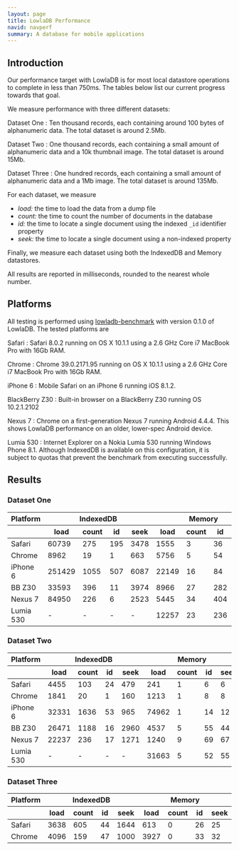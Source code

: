```yaml
---
layout: page
title: LowlaDB Performance
navid: navperf
summary: A database for mobile applications
---
```


<div id="Intro">

## Introduction ##
Our performance target with LowlaDB is for most local datastore operations to complete in less than 750ms. The tables below list our current progress towards that goal.

We measure performance with three different datasets:

Dataset One
: Ten thousand records, each containing around 100 bytes of alphanumeric data. The total dataset is around 2.5Mb.

Dataset Two
: One thousand records, each containing a small amount of alphanumeric data and a 10k thumbnail image. The total dataset is around 15Mb.

Dataset Three
: One hundred records, each containing a small amount of alphanumeric data and a 1Mb image. The total dataset is around 135Mb.

For each dataset, we measure

* _load:_ the time to load the data from a dump file
* _count:_ the time to count the number of documents in the database
* _id:_ the time to locate a single document using the indexed `_id` identifier property
* _seek:_ the time to locate a single document using a non-indexed property

Finally, we measure each dataset using both the IndexedDB and Memory datastores.

All results are reported in milliseconds, rounded to the nearest whole number.

</div>
<div id="Platforms">
  
## Platforms ##
All testing is performed using [lowladb-benchmark](http://github.com/lowla/lowladb-benchmark) with version 0.1.0 of LowlaDB. The tested platforms are

Safari
: Safari 8.0.2 running on OS X 10.1.1 using a 2.6 GHz Core i7 MacBook Pro with 16Gb RAM.

Chrome
: Chrome 39.0.2171.95 running on OS X 10.1.1 using a 2.6 GHz Core i7 MacBook Pro with 16Gb RAM.

iPhone 6
: Mobile Safari on an iPhone 6 running iOS 8.1.2.

BlackBerry Z30
: Built-in browser on a BlackBerry Z30 running OS 10.2.1.2102

Nexus 7
: Chrome on a first-generation Nexus 7 running Android 4.4.4. This shows LowlaDB performance on an older, lower-spec Android device.

Lumia 530
: Internet Explorer on a Nokia Lumia 530 running Windows Phone 8.1. Although IndexedDB is available on this configuration, it is subject to quotas that prevent the benchmark from executing successfully.

</div>
<div id="Results">
  
## Results ##

<div id="Data1">
  
### Dataset One ###
<table>
  <thead>
    <tr><th>Platform</th><th colspan="4">IndexedDB</th><th colspan="4">Memory</th></tr>
    <tr><th></th><th>load</th><th>count</th><th>id</th><th>seek</th><th>load</th><th>count</th><th>id</th><th>seek</th></tr>
  </thead>
  <tbody>
    <tr><td>Safari</td><td>60739</td><td>275</td><td>195</td><td>3478</td><td>1555</td><td>3</td><td>36</td><td>34</td></tr>
    <tr><td>Chrome</td><td>8962</td><td>19</td><td>1</td><td>663</td><td>5756</td><td>5</td><td>54</td><td>54</td></tr>
    <tr><td>iPhone 6</td><td>251429</td><td>1055</td><td>507</td><td>6087</td><td>22149</td><td>16</td><td>84</td><td>80</td></tr>
    <tr><td>BB Z30</td><td>33593</td><td>396</td><td>11</td><td>3974</td><td>8966</td><td>27</td><td>282</td><td>270</td></tr>
    <tr><td>Nexus 7</td><td>84950</td><td>226</td><td>6</td><td>2523</td><td>5445</td><td>34</td><td>404</td><td>425</td></tr>
    <tr><td>Lumia 530</td><td>-</td><td>-</td><td>-</td><td>-</td><td>12257</td><td>23</td><td>236</td><td>236</td></tr>
  </tbody>
</table>

</div>
<div id="Data2">
  
### Dataset Two ###
<table>
  <thead>
    <tr><th>Platform</th><th colspan="4">IndexedDB</th><th colspan="4">Memory</th></tr>
    <tr><th></th><th>load</th><th>count</th><th>id</th><th>seek</th><th>load</th><th>count</th><th>id</th><th>seek</th></tr>
  </thead>
  <tbody>
    <tr><td>Safari</td><td>4455</td><td>103</td><td>24</td><td>479</td><td>241</td><td>1</td><td>6</td><td>6</td></tr>
    <tr><td>Chrome</td><td>1841</td><td>20</td><td>1</td><td>160</td><td>1213</td><td>1</td><td>8</td><td>8</td></tr>
    <tr><td>iPhone 6</td><td>32331</td><td>1636</td><td>53</td><td>965</td><td>74962</td><td>1</td><td>14</td><td>12</td></tr>
    <tr><td>BB Z30</td><td>26471</td><td>1188</td><td>16</td><td>2960</td><td>4537</td><td>5</td><td>55</td><td>44</td></tr>
    <tr><td>Nexus 7</td><td>22237</td><td>236</td><td>17</td><td>1271</td><td>1240</td><td>9</td><td>69</td><td>67</td></tr>
    <tr><td>Lumia 530</td><td>-</td><td>-</td><td>-</td><td>-</td><td>31663</td><td>5</td><td>52</td><td>55</td></tr>
  </tbody>
</table>

</div>
<div id="Data3">
  
### Dataset Three ###
<table>
  <thead>
    <tr><th>Platform</th><th colspan="4">IndexedDB</th><th colspan="4">Memory</th></tr>
    <tr><th></th><th>load</th><th>count</th><th>id</th><th>seek</th><th>load</th><th>count</th><th>id</th><th>seek</th></tr>
  </thead>
  <tbody>
    <tr><td>Safari</td><td>3638</td><td>605</td><td>44</td><td>1644</td><td>613</td><td>0</td><td>26</td><td>25</td></tr>
    <tr><td>Chrome</td><td>4096</td><td>159</td><td>47</td><td>1000</td><td>3927</td><td>0</td><td>33</td><td>32</td></tr>
    
  </tbody>
</table>

</div>
</div>